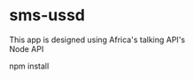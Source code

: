 # sms-ussd
<p> 
  This app is designed using Africa's talking API's <br>
  Node API <br>
</p>  
<p>
  npm install
  </p>
